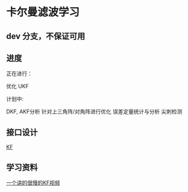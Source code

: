 # 卡尔曼滤波学习

## dev 分支，不保证可用

## 进度

正在进行：

优化 UKF

计划中:

DKF, AKF分析
针对上三角阵/对角阵进行优化
误差定量统计与分析
尖刺检测

## 接口设计

[KF](./Fliter/README.md)

## 学习资料

[一个讲的很慢的KF视频](https://www.youtube.com/watch?v=LmZAwtQ6XzI)